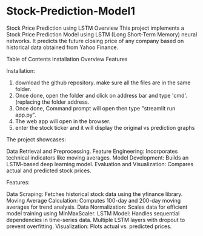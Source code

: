# Stock-Prediction-Model1

Stock Price Prediction using LSTM
Overview
This project implements a Stock Price Prediction Model using LSTM (Long Short-Term Memory) neural networks. It predicts the future closing price of any company based on historical data obtained from Yahoo Finance.

Table of Contents
Installation
Overview
Features


Installation:
1. download the github repository. make sure all the files are in the same folder.
2. Once done, open the folder and click on address bar and type 'cmd'.(replacing the folder address.
3. Once done, Command prompt will open then type "streamlit run app.py".
4. The web app will open in the browser.
5. enter the stock ticker and it will display the original vs prediction graphs

The project showcases:

Data Retrieval and Preprocessing.
Feature Engineering: Incorporates technical indicators like moving averages.
Model Development: Builds an LSTM-based deep learning model.
Evaluation and Visualization: Compares actual and predicted stock prices.

Features:

Data Scraping: Fetches historical stock data using the yfinance library.
Moving Average Calculation: Computes 100-day and 200-day moving averages for trend analysis.
Data Normalization: Scales data for efficient model training using MinMaxScaler.
LSTM Model:
Handles sequential dependencies in time-series data.
Multiple LSTM layers with dropout to prevent overfitting.
Visualization:
Plots actual vs. predicted prices.



